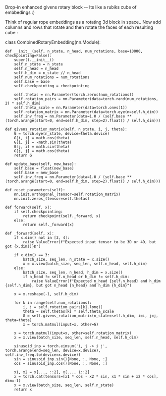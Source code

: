
Drop-in enhanced givens rotary block --  Its like a rubiks cube of embbedings :)

Think of regular rope embeddings as a rotating 3d block in space.. Now add columns and rows that rotate and then rotate the faces of each resulting cube : 

class CombinedRotaryEmbedding(nn.Module):

    def __init__(self, n_state, n_head, num_rotations, base=10000, checkpointing=False):
        super().__init__()
        self.n_state = n_state
        self.n_head = n_head
        self.h_dim = n_state // n_head
        self.num_rotations = num_rotations
        self.base = base
        self.checkpointing = checkpointing
        
        self.thetas = nn.Parameter(torch.zeros(num_rotations))
        self.rotation_pairs = nn.Parameter(data=torch.rand(num_rotations, 2) * self.h_dim)
        self.theta_scale = nn.Parameter(data=torch.ones(1))  
        self.rotation_matrix = nn.Parameter(data=torch.eye(n=self.h_dim))
        self.inv_freq = nn.Parameter(data=1.0 / (self.base ** (torch.arange(start=0, end=self.h_dim, step=2).float() / self.h_dim)))
    
    def givens_rotation_matrix(self, n_state, i, j, theta):
        G = torch.eye(n_state, device=theta.device)
        G[i, i] = math.cos(theta)
        G[i, j] = -math.sin(theta)
        G[j, i] = math.sin(theta)
        G[j, j] = math.cos(theta)
        return G
    
    def update_base(self, new_base):
        self.base = float(new_base)
        self.base = new_base
        self.inv_freq = nn.Parameter(data=1.0 / (self.base ** (torch.arange(start=0, end=self.h_dim, step=2).float() / self.h_dim)))
    
    def reset_parameters(self):
        nn.init.orthogonal_(tensor=self.rotation_matrix)
        nn.init.zeros_(tensor=self.thetas)
    
    def forward(self, x):
        if self.checkpointing:
            return checkpoint(self._forward, x)
        else:
            return self._forward(x)
    
    def _forward(self, x):
        if x.dim() not in [3, 4]:
            raise ValueError(f"Expected input tensor to be 3D or 4D, but got {x.dim()}D")
        
        if x.dim() == 3:
            batch_size, seq_len, n_state = x.size()
            x = x.view(batch_size, seq_len, self.n_head, self.h_dim)
        else:
            batch_size, seq_len, n_head, h_dim = x.size()
            if n_head != self.n_head or h_dim != self.h_dim:
                raise ValueError(f"Expected n_head {self.n_head} and h_dim {self.h_dim}, but got n_head {n_head} and h_dim {h_dim}")
        
        x = x.reshape(-1, self.h_dim)
        
        for k in range(self.num_rotations):
            i, j = self.rotation_pairs[k].long()
            theta = self.thetas[k] * self.theta_scale  
            G = self.givens_rotation_matrix(n_state=self.h_dim, i=i, j=j, theta=theta)
            x = torch.matmul(input=x, other=G)
        
        x = torch.matmul(input=x, other=self.rotation_matrix)
        x = x.view(batch_size, seq_len, self.n_head, self.h_dim)
        
        sinusoid_inp = torch.einsum('i, j -> i j', torch.arange(end=seq_len, device=x.device), self.inv_freq.to(device=x.device))
        sin = sinusoid_inp.sin()[None, :, None, :]
        cos = sinusoid_inp.cos()[None, :, None, :]
        
        x1, x2 = x[..., ::2], x[..., 1::2]
        x = torch.cat(tensors=[x1 * cos - x2 * sin, x1 * sin + x2 * cos], dim=-1)
        x = x.view(batch_size, seq_len, self.n_state)
        return x
